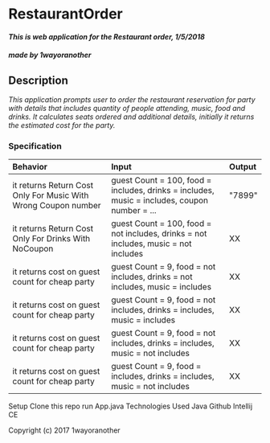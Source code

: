 # RestaurantOrder

#### _This is web application for the Restaurant order, 1/5/2018_

#### _made by **1wayoranother**_

##  Description

_This application prompts user to order the restaurant reservation for party with details that includes quantity of people attending, music, food and drinks.
It calculates seats ordered and additional details, initially it returns the estimated cost for the party._

### Specification
| Behavior | Input | Output |
| :-------------     | :------------- | :------------- |
| it returns Return Cost Only For Music With Wrong Coupon number | guest Count = 100, food = includes, drinks = includes, music = includes, coupon number = ... | "7899" |
| it returns Return Cost Only For Drinks With NoCoupon | guest Count = 100, food = not includes, drinks = not includes, music = not includes | XX |
| it returns cost on guest count for cheap party | guest Count = 9, food = not includes, drinks = not includes, music = includes | XX |
| it returns cost on guest count for cheap party | guest Count = 9, food = not includes, drinks = includes, music = includes | XX |
| it returns cost on guest count for cheap party | guest Count = 9, food = not includes, drinks = includes, music = not includes | XX |
| it returns cost on guest count for cheap party | guest Count = 9, food = includes, drinks = includes, music = not includes | XX |



Setup
Clone this repo
run App.java
Technologies Used
Java
Github
Intellij CE

Copyright (c) 2017 1wayoranother
